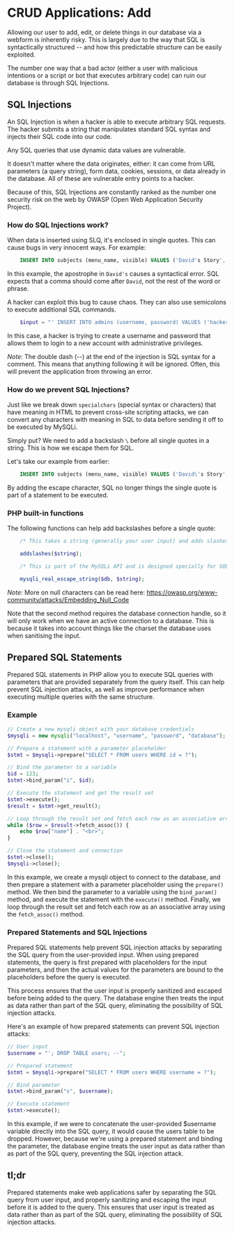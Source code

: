 # CRUD Applications: Add

Allowing our user to add, edit, or delete things in our database via a webform is inherently risky. This is largely due to the way that SQL is syntactically structured -- and how this predictable structure can be easily exploited.

The number one way that a bad actor (either a user with malicious intentions or a script or bot that executes arbitrary code) can ruin our database is through SQL Injections.


## SQL Injections

An SQL Injection is when a hacker is able to execute arbitrary SQL requests. The hacker submits a string that manipulates standard SQL syntax and injects their SQL code into our code.

Any SQL queries that use dynamic data values are vulnerable. 

It doesn't matter where the data originates, either: it can come from URL parameters (a query string), form data, cookies, sessions, or data already in the database. All of these are vulnerable entry points to a hacker.

Because of this, SQL Injections are constantly ranked as the number one security risk on the web by OWASP (Open Web Application Security Project). 


### How do SQL Injections work? 

When data is inserted using SLQ, it's enclosed in single quotes. This can cause bugs in very innocent ways. For example: 

```SQL
	INSERT INTO subjects (menu_name, visible) VALUES ('David's Story', TRUE);
```

In this example, the apostrophe in `David's` causes a syntactical error. SQL expects that a comma should come after `David`, not the rest of the word or phrase.

A hacker can exploit this bug to cause chaos. They can also use semicolons to execute additional SQL commands.

```PHP
	$input = "' INSERT INTO admins (username, password) VALUES ('hacker', 'mypassword1'); --"
```

In this case, a hacker is trying to create a username and password that allows them to login to a new account with administrative privileges. 

*Note*: The double dash (--) at the end of the injection is SQL syntax for a comment. This means that anything following it will be ignored. Often, this will prevent the application from throwing an error.


### How do we prevent SQL Injections? 

Just like we break down `specialchars` (special syntax or characters) that have meaning in HTML to prevent cross-site scripting attacks, we can convert any characters with meaning in SQL to data before sending it off to be executed by MySQLi. 

Simply put? We need to add a backslash `\` before all single quotes in a string. This is how we escape them for SQL. 

Let's take our example from earlier:

```SQL
	INSERT INTO subjects (menu_name, visible) VALUES ('David\'s Story', TRUE);
```

By adding the escape character, SQL no longer things the single quote is part of a statement to be executed. 


### PHP built-in functions

The following functions can help add backslashes before a single quote:

```PHP
	/* This takes a string (generally your user input) and adds slashes before characters that need to be escaped, like single quotes, double quotes, a backslash, and the null character. */

	addslashes($string);

	/* This is part of the MySQLi API and is designed specially for SQL injections. In addition to the method above, it also escapes characters like line return and other weirdness. */

	mysqli_real_escape_string($db, $string);

```

*Note*: More on null characters can be read here: https://owasp.org/www-community/attacks/Embedding_Null_Code

Note that the second method requires the database connection handle, so it will only work when we have an active connection to a database. This is because it takes into account things like the charset the database uses when sanitising the input. 


## Prepared SQL Statements 

Prepared SQL statements in PHP allow you to execute SQL queries with parameters that are provided separately from the query itself. This can help prevent SQL injection attacks, as well as improve performance when executing multiple queries with the same structure.

### Example

```PHP
// Create a new mysqli object with your database credentials
$mysqli = new mysqli("localhost", "username", "password", "database");

// Prepare a statement with a parameter placeholder
$stmt = $mysqli->prepare("SELECT * FROM users WHERE id = ?");

// Bind the parameter to a variable
$id = 123;
$stmt->bind_param("i", $id);

// Execute the statement and get the result set
$stmt->execute();
$result = $stmt->get_result();

// Loop through the result set and fetch each row as an associative array
while ($row = $result->fetch_assoc()) {
    echo $row["name"] . "<br>";
}

// Close the statement and connection
$stmt->close();
$mysqli->close();

```

In this example, we create a mysqli object to connect to the database, and then prepare a statement with a parameter placeholder using the `prepare()` method. We then bind the parameter to a variable using the `bind_param()` method, and execute the statement with the `execute()` method. Finally, we loop through the result set and fetch each row as an associative array using the `fetch_assoc()` method.


### Prepared Statements and SQL Injections

Prepared SQL statements help prevent SQL injection attacks by separating the SQL query from the user-provided input. When using prepared statements, the query is first prepared with placeholders for the input parameters, and then the actual values for the parameters are bound to the placeholders before the query is executed.

This process ensures that the user input is properly sanitized and escaped before being added to the query. The database engine then treats the input as data rather than part of the SQL query, eliminating the possibility of SQL injection attacks.

Here's an example of how prepared statements can prevent SQL injection attacks:

```PHP
// User input
$username = "'; DROP TABLE users; --";

// Prepared statement
$stmt = $mysqli->prepare("SELECT * FROM users WHERE username = ?");

// Bind parameter
$stmt->bind_param("s", $username);

// Execute statement
$stmt->execute();

```

In this example, if we were to concatenate the user-provided $username variable directly into the SQL query, it would cause the users table to be dropped. However, because we're using a prepared statement and binding the parameter, the database engine treats the user input as data rather than as part of the SQL query, preventing the SQL injection attack.


## tl;dr

Prepared statements make web applications safer by separating the SQL query from user input, and properly sanitizing and escaping the input before it is added to the query. This ensures that user input is treated as data rather than as part of the SQL query, eliminating the possibility of SQL injection attacks.